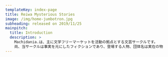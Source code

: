 ```yaml
---
templateKey: index-page
title: Reiwa Mysterious Stories
image: /img/home-jumbotron.jpg
subheading: released on 2019/11/25
mainpitch:
  title: Introduction
  description: >
    Machidania.は、主に文学フリーマーケットを活動の拠点とする文芸サークルです。
    尚、当サークルは事実を元にしたフィクションであり、登場する人物、団体名は実在の物とは関係ありません。
---
```

